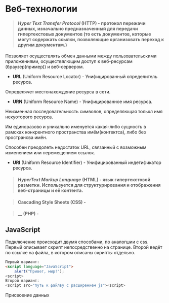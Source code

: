 # Веб-технологии

> #### _Hyper Text Transfer Protocol_ (HTTP) - протокол пережачи данных, изначально предназначенный для передачи гипертекстовых документов (то есть документов, которые могут содержать ссылки, позволяющие организовать переход к другим документам.)

Позволяет осуществлять обмен данными между пользовательскими приложениями, осуществялющим доступ к веб-ресурсам (браузер(пример)) и веб-сервером.

* __URL__ (Uniform Resource Locator) - Унифицированный определитель ресурса. 

Определячет местонахождение ресурса в сети.
* __URN__ (Uniform Resource Name) - Унифицированное имя ресурса.

Неизменная последовательность символов, определяющая толькл имя некуоторого ресурса.

Им единоразово и уникально именуется какая-либо сущность в рамсках конкрентного пространства имём(контектса), либо без пространсва имён.

Способен преодолеть недостаток URL, связанный с возможным изменением или перемещением  ссылок.
* __URI__ (Uniform Resource Identifier) - Унифицированный индетификатор ресурса.

> #### _HyperText Markup Language_ (HTML) - язык гипертекстовой разметки. Используется для структурирования и отображения веб-страницы и её контента.

> #### Cascading Style Sheets (CSS) - 

> #### __ (PHP) -

## JavaScript
Подключение происходит двумя способами, по аналогшии с css.
Первый описывает скрипт непосредственно на странице.
Второй ведёт по ссылке на файла, в котором описаны скрипты отдельно.

```html
Первый вариант:
<script language="JavaScript">
    alert("Привет, мир!");
<script>
Второй вариант:
<script src="путь к файлву с расширением js"><script>
```

Присвоение данных 